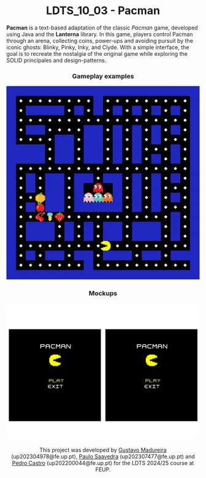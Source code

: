 <h1 align="center">LDTS_10_03 - Pacman</h1>

**Pacman** is a text-based adaptation of the classic *Pacman* game, developed using Java and the **Lanterna** library.
In this game, players control Pacman through an arena, collecting coins, power-ups and avoiding pursuit by the iconic
ghosts: Blinky, Pinky, Inky, and Clyde. With a simple interface, the goal is to recreate the
nostalgia of the original game while exploring the SOLID principales and design-patterns.

<h3 align="center">Gameplay examples</h3>

<div style="text-align: center">
    <img src="docs/resources/screenshots/game-demo.gif" alt="Game demonstration">
</div>

<h3 align="center">Mockups</h3>

<div style="display: inline-flex; flex-shrink: 1">
    <img src="docs/resources/mockups/main_menu.png" alt="Main menu mockup" style="width: 50%; height: 50%">
    <img src="docs/resources/mockups/main_menu.png" alt="Pause menu mockup" style="width: 50%; height: 50%">
</div>

<p align="center">This project was developed by <a href="https://github.com/GustavoCMadureira">Gustavo Madureira</a> (up202304978@fe.up.pt), <a href="https://github.com/PauloSaa29">Paulo Saavedra</a> (up202307477@fe.up.pt) and <a href="https://github.com/peucastro">Pedro Castro</a> (up202200044@fe.up.pt) for the LDTS 2024/25 course at FEUP.</p>
